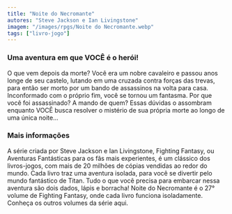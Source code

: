 ```yaml
---
title: "Noite do Necromante"
autores: "Steve Jackson e Ian Livingstone"
imagem: "/images/rpgs/Noite do Necromante.webp"
tags: ["livro-jogo"]
---
```


### Uma aventura em que VOCÊ é o herói!

O que vem depois da morte? Você era um nobre cavaleiro e passou anos longe de seu castelo, lutando em uma cruzada contra forças das trevas, para então ser morto por um bando de assassinos na volta para casa. Inconformado com o próprio fim, você se tornou um fantasma.
Por que você foi assassinado? A mando de quem? Essas dúvidas o assombram enquanto VOCÊ busca resolver o mistério de sua própria morte ao longo de uma única noite...

### Mais informações

A série criada por Steve Jackson e Ian Livingstone, Fighting Fantasy, ou Aventuras Fantásticas para os fãs mais experientes, é um clássico dos livros-jogos, com mais de 20 milhões de cópias vendidas ao redor do mundo. Cada livro traz uma aventura isolada, para você se divertir pelo mundo fantástico de Titan. Tudo o que você precisa para embarcar nessa aventura são dois dados, lápis e borracha!
Noite do Necromante é o 27° volume de Fighting Fantasy, onde cada livro funciona isoladamente. Conheça os outros volumes da série aqui.
